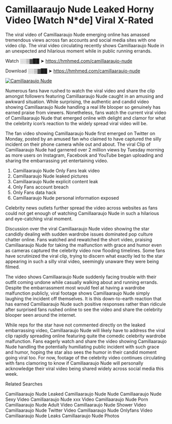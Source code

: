 ﻿# Camillaaraujo Nude Leaked Horny Video [Watch N*de] Viral X-Rated

The viral video of ﻿Camillaaraujo Nude emerging online has amassed tremendous views across fan accounts and social media sites with one video clip. The viral video circulating recently shows ﻿Camillaaraujo Nude in an unexpected and hilarious moment while in public running errands. 

Watch ░░▒▓██ ➤ https://hmhmed.com/camillaaraujo-nude

Download ░░▒▓██ ➤ https://hmhmed.com/camillaaraujo-nude

[![Camillaaraujo Nude](https://i.imgur.com/dJHk4Zq.gif)](https://hmhmed.com/camillaaraujo-nude)

Numerous fans have rushed to watch the viral video and share the clip amongst followers featuring ﻿Camillaaraujo Nude caught in an amusing and awkward situation. While surprising, the authentic and candid video showing ﻿Camillaaraujo Nude handling a real life blooper so genuinely has earned praise from viewers. Nonetheless, fans watch the current viral video of ﻿Camillaaraujo Nude that emerged online with delight and clamor for what the celebrity icon’s reaction to the widely spread viral video will be.

The fan video showing ﻿Camillaaraujo Nude first emerged on Twitter on Monday, posted by an amused fan who claimed to have captured the silly incident on their phone camera while out and about. The viral Clip of ﻿Camillaaraujo Nude had garnered over 2 million views by Tuesday morning as more users on Instagram, Facebook and YouTube began uploading and sharing the embarrassing yet entertaining video. 

1. ﻿Camillaaraujo Nude Only Fans leak video
2. ﻿Camillaaraujo Nude leaked pictures
3. ﻿Camillaaraujo Nude explicit content leak
4. Only Fans account breach
5. Only Fans data hack
6. ﻿Camillaaraujo Nude personal information exposed

Celebrity news outlets further spread the video across websites as fans could not get enough of watching ﻿Camillaaraujo Nude in such a hilarious and eye-catching viral moment. 

Discussion over the viral ﻿Camillaaraujo Nude video showing the star candidly dealing with sudden wardrobe issues dominated pop culture chatter online. Fans watched and rewatched the short video, praising ﻿Camillaaraujo Nude for taking the malfunction with grace and humor even as cameras captured the celebrity video now flooding timelines. Some fans have scrutinized the viral clip, trying to discern what exactly led to the star appearing in such a silly viral video, seemingly unaware they were being filmed.

The video shows ﻿Camillaaraujo Nude suddenly facing trouble with their outfit coming undone while casually walking about and running errands. Despite the embarrassment most would feel at having a wardrobe malfunction publicly, viral footage shows ﻿Camillaaraujo Nude simply laughing the incident off themselves. It is this down-to-earth reaction that has earned ﻿Camillaaraujo Nude such positive responses rather than ridicule after surprised fans rushed online to see the video and share the celebrity blooper seen around the internet.  

While reps for the star have not commented directly on the leaked embarrassing video, ﻿Camillaaraujo Nude will likely have to address the viral clip rapidly spreading online featuring quite the comedic celebrity wardrobe malfunction. Fans eagerly watch and share the video showing ﻿Camillaaraujo Nude handling the potentially humiliating public incident with such grace and humor, hoping the star also sees the humor in their candid moment going viral too. For now, footage of the celebrity video continues circulating with fans clamoring to know if ﻿Camillaaraujo Nude will personally acknowledge their viral video being shared widely across social media this week.

Related Searches

﻿Camillaaraujo Nude Leaked
﻿Camillaaraujo Nude Nude
﻿Camillaaraujo Nude Sexy Video
﻿Camillaaraujo Nude xxx Video
﻿Camillaaraujo Nude Porn
﻿Camillaaraujo Nude Adult Video
﻿Camillaaraujo Nude Shower Video
﻿Camillaaraujo Nude Twitter Video
﻿Camillaaraujo Nude Onlyfans Video
﻿Camillaaraujo Nude Leaks
﻿Camillaaraujo Nude Photos